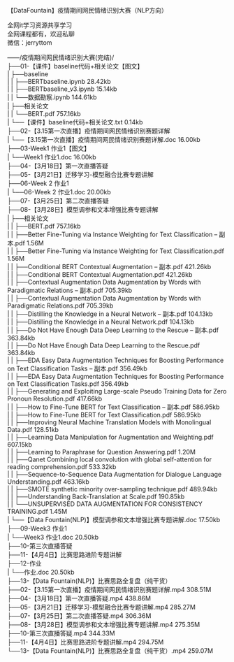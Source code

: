 【DataFountain】疫情期间网民情绪识别大赛（NLP方向）

全网it学习资源共享学习<br>全网课程都有，欢迎私聊<br>微信：jerryttom<br>

——/疫情期间网民情绪识别大赛(完结)/<br> ├──01-【课件】baseline代码+相关论文【图文】<br> | ├──baseline<br> | | ├──BERTbaseline.ipynb 28.42kb<br> | | ├──BERTbaseline_v3.ipynb 15.14kb<br> | | └──数据勘察.ipynb 144.61kb<br> | ├──相关论文<br> | | └──BERT.pdf 757.16kb<br> | └──【课件】baseline代码+相关论文.txt 0.14kb<br> ├──02-【3.15第一次直播】疫情期间网民情绪识别赛题详解<br> | └──【3.15第一次直播】疫情期间网民情绪识别赛题详解.doc 16.00kb<br> ├──03-Week1 作业1【图文】<br> | └──Week1 作业1.doc 16.00kb<br> ├──04-【3月18日】第一次直播答疑<br> ├──05-【3月21日】迁移学习-模型融合比赛专题讲解<br> ├──06-Week 2 作业1<br> | └──06-Week 2 作业1.doc 20.00kb<br> ├──07-【3月25日】第二次直播答疑<br> ├──08-【3月28日】模型调参和文本增强比赛专题讲解<br> | ├──相关论文<br> | | ├──BERT.pdf 757.16kb<br> | | ├──Better Fine-Tuning via Instance Weighting for Text Classification – 副本.pdf 1.56M<br> | | ├──Better Fine-Tuning via Instance Weighting for Text Classification.pdf 1.56M<br> | | ├──Conditional BERT Contextual Augmentation – 副本.pdf 421.26kb<br> | | ├──Conditional BERT Contextual Augmentation.pdf 421.26kb<br> | | ├──Contextual Augmentation Data Augmentation by Words with Paradigmatic Relations – 副本.pdf 705.39kb<br> | | ├──Contextual Augmentation Data Augmentation by Words with Paradigmatic Relations.pdf 705.39kb<br> | | ├──Distilling the Knowledge in a Neural Network – 副本.pdf 104.13kb<br> | | ├──Distilling the Knowledge in a Neural Network.pdf 104.13kb<br> | | ├──Do Not Have Enough Data Deep Learning to the Rescue – 副本.pdf 363.84kb<br> | | ├──Do Not Have Enough Data Deep Learning to the Rescue.pdf 363.84kb<br> | | ├──EDA Easy Data Augmentation Techniques for Boosting Performance on Text Classification Tasks – 副本.pdf 356.49kb<br> | | ├──EDA Easy Data Augmentation Techniques for Boosting Performance on Text Classification Tasks.pdf 356.49kb<br> | | ├──Generating and Exploiting Large-scale Pseudo Training Data for Zero Pronoun Resolution.pdf 417.66kb<br> | | ├──How to Fine-Tune BERT for Text Classification – 副本.pdf 586.95kb<br> | | ├──How to Fine-Tune BERT for Text Classification.pdf 586.95kb<br> | | ├──Improving Neural Machine Translation Models with Monolingual Data.pdf 128.51kb<br> | | ├──Learning Data Manipulation for Augmentation and Weighting.pdf 607.15kb<br> | | ├──Learning to Paraphrase for Question Answering.pdf 1.20M<br> | | ├──Qanet Combining local convolution with global self-attention for reading comprehension.pdf 533.32kb<br> | | ├──Sequence-to-Sequence Data Augmentation for Dialogue Language Understanding.pdf 463.16kb<br> | | ├──SMOTE synthetic minority over-sampling technique.pdf 489.94kb<br> | | ├──Understanding Back-Translation at Scale.pdf 190.85kb<br> | | └──UNSUPERVISED DATA AUGMENTATION FOR CONSISTENCY TRAINING.pdf 1.45M<br> | └──【Data Fountain(NLP)】模型调参和文本增强比赛专题讲解.doc 17.50kb<br> ├──09-Week3 作业1<br> | └──Week3 作业1.doc 20.50kb<br> ├──10-第三次直播答疑<br> ├──11-【4月4日】比赛思路进阶专题讲解<br> ├──12-作业<br> | └──作业.doc 20.50kb<br> ├──13-【Data Fountain(NLP)】比赛思路全复盘（纯干货）<br> ├──02-【3.15第一次直播】疫情期间网民情绪识别赛题详解.mp4 308.51M<br> ├──04-【3月18日】第一次直播答疑.mp4 438.86M<br> ├──05-【3月21日】迁移学习-模型融合比赛专题讲解.mp4 285.27M<br> ├──07-【3月25日】第二次直播答疑.mp4 306.36M<br> ├──08-【3月28日】模型调参和文本增强比赛专题讲解.mp4 275.35M<br> ├──10-第三次直播答疑.mp4 344.33M<br> ├──11-【4月4日】比赛思路进阶专题讲解.mp4 294.75M<br> └──13-【Data Fountain(NLP)】比赛思路全复盘（纯干货）.mp4 259.07M
